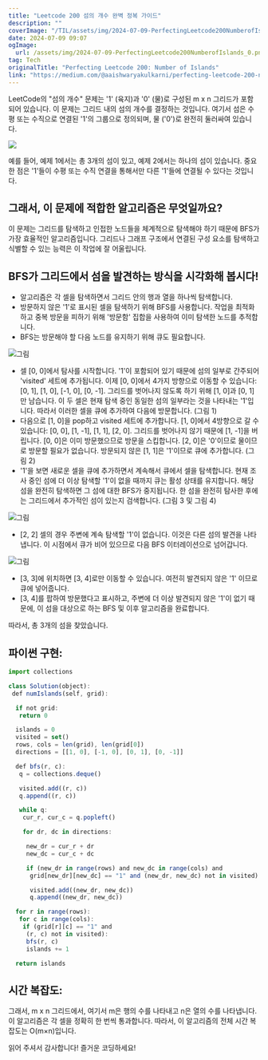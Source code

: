 ```yaml
---
title: "Leetcode 200 섬의 개수 완벽 정복 가이드"
description: ""
coverImage: "/TIL/assets/img/2024-07-09-PerfectingLeetcode200NumberofIslands_0.png"
date: 2024-07-09 09:07
ogImage:
  url: /assets/img/2024-07-09-PerfectingLeetcode200NumberofIslands_0.png
tag: Tech
originalTitle: "Perfecting Leetcode 200: Number of Islands"
link: "https://medium.com/@aaishwaryakulkarni/perfecting-leetcode-200-number-of-islands-ebd387776f8d"
---
```


LeetCode의 "섬의 개수" 문제는 '1' (육지)과 '0' (물)로 구성된 m x n 그리드가 포함되어 있습니다. 이 문제는 그리드 내의 섬의 개수를 결정하는 것입니다. 여기서 섬은 수평 또는 수직으로 연결된 '1'의 그룹으로 정의되며, 물 ('0')로 완전히 둘러싸여 있습니다.

<img src="/TIL/assets/img/2024-07-09-PerfectingLeetcode200NumberofIslands_0.png" />

예를 들어, 예제 1에서는 총 3개의 섬이 있고, 예제 2에서는 하나의 섬이 있습니다. 중요한 점은 '1'들이 수평 또는 수직 연결을 통해서만 다른 '1'들에 연결될 수 있다는 것입니다.

## 그래서, 이 문제에 적합한 알고리즘은 무엇일까요?

<div class="content-ad"></div>

이 문제는 그리드를 탐색하고 인접한 노드들을 체계적으로 탐색해야 하기 때문에 BFS가 가장 효율적인 알고리즘입니다. 그리드나 그래프 구조에서 연결된 구성 요소를 탐색하고 식별할 수 있는 능력은 이 작업에 잘 어울립니다.

## BFS가 그리드에서 섬을 발견하는 방식을 시각화해 봅시다!

- 알고리즘은 각 셀을 탐색하면서 그리드 안의 행과 열을 하나씩 탐색합니다.
- 방문하지 않은 '1'로 표시된 셀을 탐색하기 위해 BFS를 사용합니다. 작업을 최적화하고 중복 방문을 피하기 위해 '방문함' 집합을 사용하여 이미 탐색한 노드를 추적합니다.
- BFS는 방문해야 할 다음 노드를 유지하기 위해 큐도 필요합니다.

![그림](/TIL/assets/img/2024-07-09-PerfectingLeetcode200NumberofIslands_1.png)

<div class="content-ad"></div>

- 셀 [0, 0]에서 탐사를 시작합니다. '1'이 포함되어 있기 때문에 섬의 일부로 간주되어 'visited' 세트에 추가됩니다. 이제 [0, 0]에서 4가지 방향으로 이동할 수 있습니다: [0, 1], [1, 0], [-1, 0], [0, -1]. 그리드를 벗어나지 않도록 하기 위해 [1, 0]과 [0, 1]만 남습니다. 이 두 셀은 현재 탐색 중인 동일한 섬의 일부라는 것을 나타내는 '1'입니다. 따라서 이러한 셀을 큐에 추가하여 다음에 방문합니다. (그림 1)
- 다음으로 [1, 0]을 pop하고 visited 세트에 추가합니다. [1, 0]에서 4방향으로 갈 수 있습니다: [0, 0], [1, -1], [1, 1], [2, 0]. 그리드를 벗어나지 않기 때문에 [1, -1]을 버립니다. [0, 0]은 이미 방문했으므로 방문을 스킵합니다. [2, 0]은 '0'이므로 물이므로 방문할 필요가 없습니다. 방문되지 않은 [1, 1]은 '1'이므로 큐에 추가합니다. (그림 2)
- '1'을 보면 새로운 셀을 큐에 추가하면서 계속해서 큐에서 셀을 탐색합니다. 현재 조사 중인 섬에 더 이상 탐색할 '1'이 없을 때까지 큐는 활성 상태를 유지합니다. 해당 섬을 완전히 탐색하면 그 섬에 대한 BFS가 중지됩니다. 한 섬을 완전히 탐사한 후에는 그리드에서 추가적인 섬이 있는지 검색합니다. (그림 3 및 그림 4)

![그림](/TIL/assets/img/2024-07-09-PerfectingLeetcode200NumberofIslands_2.png)

- [2, 2] 셀의 경우 주변에 계속 탐색할 '1'이 없습니다. 이것은 다른 섬의 발견을 나타냅니다. 이 시점에서 큐가 비어 있으므로 다음 BFS 이터레이션으로 넘어갑니다.

![그림](/TIL/assets/img/2024-07-09-PerfectingLeetcode200NumberofIslands_3.png)

<div class="content-ad"></div>

- [3, 3]에 위치하면 [3, 4]로만 이동할 수 있습니다. 여전히 발견되지 않은 '1' 이므로 큐에 넣어줍니다.
- [3, 4]를 팝하여 방문했다고 표시하고, 주변에 더 이상 발견되지 않은 '1'이 없기 때문에, 이 섬을 대상으로 하는 BFS 및 이후 알고리즘을 완료합니다.

따라서, 총 3개의 섬을 찾았습니다.

## 파이썬 구현:

```js
import collections

class Solution(object):
 def numIslands(self, grid):

  if not grid:
   return 0

  islands = 0
  visited = set()
  rows, cols = len(grid), len(grid[0])
  directions = [[1, 0], [-1, 0], [0, 1], [0, -1]]

  def bfs(r, c):
   q = collections.deque()

   visited.add((r, c))
   q.append((r, c))

   while q:
    cur_r, cur_c = q.popleft()

    for dr, dc in directions:

     new_dr = cur_r + dr
     new_dc = cur_c + dc

     if (new_dr in range(rows) and new_dc in range(cols) and
      grid[new_dr][new_dc] == "1" and (new_dr, new_dc) not in visited):

      visited.add((new_dr, new_dc))
      q.append((new_dr, new_dc))

  for r in range(rows):
   for c in range(cols):
    if (grid[r][c] == "1" and
     (r, c) not in visited):
     bfs(r, c)
     islands += 1

  return islands
```

<div class="content-ad"></div>

## 시간 복잡도:

그래서, m x n 그리드에서, 여기서 m은 행의 수를 나타내고 n은 열의 수를 나타냅니다. 이 알고리즘은 각 셀을 정확히 한 번씩 통과합니다. 따라서, 이 알고리즘의 전체 시간 복잡도는 O(m×n)입니다.

읽어 주셔서 감사합니다! 즐거운 코딩하세요!
